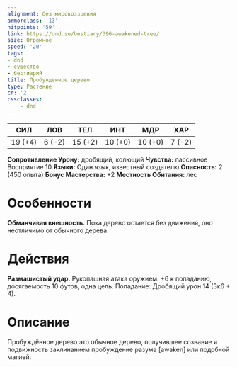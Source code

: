 ```yaml
---
alignment: без мировоззрения
armorclass: '13'
hitpoints: '59'
link: https://dnd.su/bestiary/396-awakened-tree/
size: Огромное
speed: '20'
tags:
- dnd
- существо
- бестиарий
title: Пробужденное дерево
type: Растение
cr: '2'
cssclasses:
    - dnd
---
```



| СИЛ | ЛОВ | ТЕЛ | ИНТ | МДР | ХАР |
|---|---|---|---|---|---|
| 19 (+4) | 6 (-2) | 15 (+2) | 10 (+0) | 10 (+0) | 7 (-2) |
**Сопротивление Урону:** дробящий, колющий
**Чувства:** пассивное Восприятие 10
**Языки:** Один язык, известный создателю
**Опасность:** 2 (450 опыта)
**Бонус Мастерства:** +2
**Местность Обитания:** лес


# Особенности
**Обманчивая внешность.** Пока дерево остается без движения, оно неотличимо от обычного дерева.


# Действия
**Размашистый удар.** Рукопашная атака оружием: +6 к попаданию, досягаемость 10 футов, одна цель. Попадание: Дробящий урон 14 (3к6 + 4).


# Описание
Пробуждённое дерево это обычное дерево, получившее сознание и подвижность заклинанием пробуждение разума [awaken] или подобной магией.